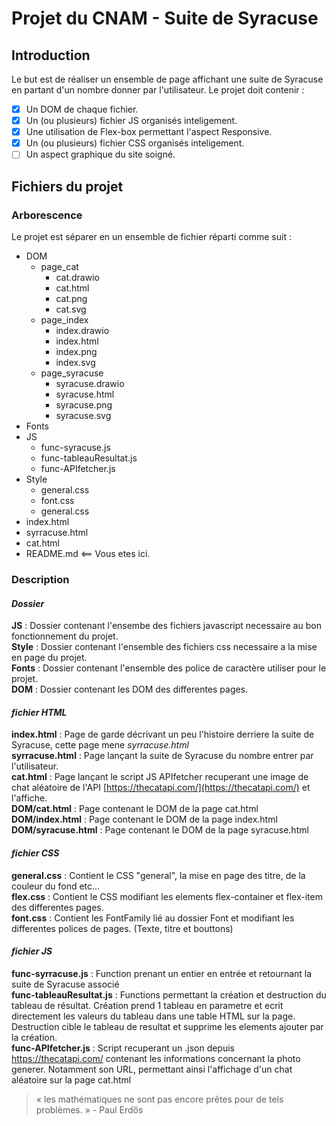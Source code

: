 # Projet du CNAM - Suite de Syracuse

## Introduction

Le but est de réaliser un ensemble de page affichant une suite de Syracuse en partant d'un nombre donner par l'utilisateur. 
Le projet doit contenir : 
- [x] Un DOM de chaque fichier. 
- [x] Un (ou plusieurs) fichier JS organisés inteligement.
- [x] Une utilisation de Flex-box permettant l'aspect Responsive.
- [x] Un (ou plusieurs) fichier CSS organisés inteligement.
- [ ] Un aspect graphique du site soigné.

## Fichiers du projet
### Arborescence

Le projet est séparer en un ensemble de fichier réparti comme suit :   
- DOM
  - page_cat
    - cat.drawio
    - cat.html
    - cat.png
    - cat.svg
  - page_index
    - index.drawio
    - index.html
    - index.png
    - index.svg
  - page_syracuse
    - syracuse.drawio
    - syracuse.html
    - syracuse.png
    - syracuse.svg
- Fonts
- JS 
  - func-syracuse.js
  - func-tableauResultat.js
  - func-APIfetcher.js
- Style
  - general.css
  - font.css
  - general.css
- index.html
- syrracuse.html
- cat.html
- README.md <== Vous etes ici. 

### __Description__
#### _Dossier_ 
__JS__ : Dossier contenant l'ensembe des fichiers javascript necessaire au bon fonctionnement du projet.<br/>
__Style__ : Dossier contenant l'ensemble des fichiers css necessaire a la mise en page du projet.<br/>
__Fonts__ : Dossier contenant l'ensemble des police de caractère utiliser pour le projet.<br/>
__DOM__ : Dossier contenant les DOM des differentes pages.

#### _fichier HTML_
__index.html__ : Page de garde décrivant un peu l'histoire derriere la suite de Syracuse, cette page mene _syrracuse.html_<br/>
__syrracuse.html__ : Page lançant la suite de Syracuse du nombre entrer par l'utilisateur.<br/>
__cat.html__ : Page lançant le script JS APIfetcher recuperant une image de chat aléatoire de l'API [https://thecatapi.com/](https://thecatapi.com/) et l'affiche.<br/>
__DOM/cat.html__ : Page contenant le DOM de la page cat.html
__DOM/index.html__ : Page contenant le DOM de la page index.html
__DOM/syracuse.html__ : Page contenant le DOM de la page syracuse.html

#### _fichier CSS_
__general.css__ : Contient le CSS "general", la mise en page des titre, de la couleur du fond etc...<br/>
__flex.css__ : Contient le CSS modifiant les elements flex-container et flex-item des differentes pages.<br/>
__font.css__ : Contient les FontFamily lié au dossier Font et modifiant les differentes polices de pages. (Texte, titre et bouttons)<br/> 
 
#### _fichier JS_
__func-syrracuse.js__ : Function prenant un entier en entrée et retournant la suite de Syracuse associé<br/>
__func-tableauResultat.js__ : Functions permettant la création et destruction du tableau de résultat. Création prend 1 tableau en parametre et ecrit directement les valeurs du tableau dans une table HTML sur la page. Destruction cible le tableau de resultat et supprime les elements ajouter par la création.<br/> 
__func-APIfetcher.js__ : Script recuperant un .json depuis https://thecatapi.com/ contenant les informations concernant la photo generer. Notamment son URL, permettant ainsi l'affichage d'un chat aléatoire sur la page cat.html<br/>  
  
   
    
> « les mathématiques ne sont pas encore prêtes pour de tels problèmes. » - Paul Erdős

